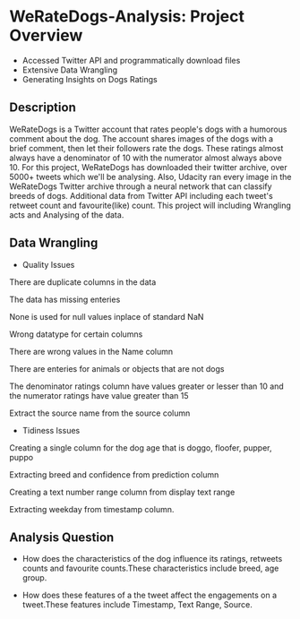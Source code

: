 # WeRateDogs-Analysis: Project Overview 

* Accessed Twitter API and programmatically download files
* Extensive Data Wrangling 
* Generating Insights on Dogs Ratings 

## Description 
WeRateDogs is a Twitter account that rates people's dogs with a humorous comment about the dog. The account shares images of the dogs with a brief comment, then let their followers rate the dogs. These ratings almost always have a denominator of 10 with the numerator almost always above 10. For this project, WeRateDogs has downloaded their twitter archive, over 5000+ tweets which we'll be analysing. Also, Udacity ran every image in the WeRateDogs Twitter archive through a neural network that can classify breeds of dogs. Additional data from Twitter API including each tweet's retweet count and favourite(like) count. This project will including Wrangling acts and Analysing of the data.

## Data Wrangling 

* Quality Issues

There are duplicate columns in the data

The data has missing enteries

None is used for null values inplace of standard NaN

Wrong datatype for certain columns

There are wrong values in the Name column

There are enteries for animals or objects that are not dogs

The denominator ratings column have values greater or lesser than 10 and the numerator ratings have value greater than 15

Extract the source name from the source column

* Tidiness Issues

Creating a single column for the dog age that is doggo, floofer, pupper, puppo

Extracting breed and confidence from prediction column

Creating a text number range column from display text range

Extracting weekday from timestamp column.

## Analysis Question 
* How does the characteristics of the dog influence its ratings, retweets counts and favourite counts.These characteristics include breed, age group.

* How does these features of a the tweet affect the engagements on a tweet.These features include Timestamp, Text Range, Source.

